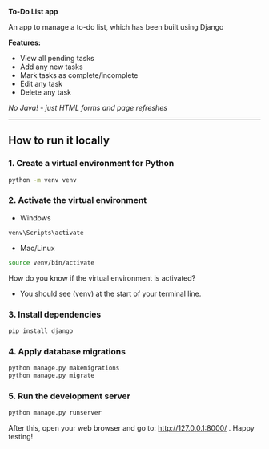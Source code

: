 **To-Do List app**

An app to manage a to-do list, which has been built using Django

**Features:**
- View all pending tasks
- Add any new tasks
- Mark tasks as complete/incomplete
- Edit any task
- Delete any task

_No Java! - just HTML forms and page refreshes_

---

## How to run it locally

### 1. Create a virtual environment for Python
```bash
python -m venv venv
```

### 2. Activate the virtual environment 
- Windows
```bash
venv\Scripts\activate
```

- Mac/Linux
```bash
source venv/bin/activate
```
How do you know if the virtual environment is activated? 
- You should see (venv) at the start of your terminal line.

### 3. Install dependencies
```bash
pip install django
```

### 4. Apply database migrations
```bash
python manage.py makemigrations
python manage.py migrate
```

### 5. Run the development server
```bash
python manage.py runserver
```

After this, open your web browser and go to: http://127.0.0.1:8000/ . Happy testing!